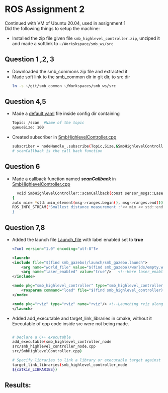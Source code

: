 # ROS Assignment 2  

Continued with VM of Ubuntu 20.04, used in assignment 1  
Did the following things to setup the machine:
* Installed the zip file given file `smb_highlevel_controller.zip`, unziped it and made a softlink to `~/Workskspace/smb_ws/src`


## Question 1 ,2, 3

* Downloaded the smb_commons zip file and extracted it   
* Made soft link to the smb_common dir in git dir, to src dir
    ```bash
    ln -s ~/git/smb_common ~/Workspaces/smb_ws/src
    ```

 ## Question 4,5
* Made a [default.yaml](./smb_highlevel_controller/config/default.yaml) file inside config dir containing
    ```bash
    Topic: /scan  #Name of the topic
    queueSize: 100
    ```   
* Created subscriber in [SmbHighlevelController.cpp](./smb_highlevel_controller/src/SmbHighlevelController.cpp)
    ```bash
    subscriber = nodeHandle_.subscribe(Topic,Size,&SmbHighlevelController::scanCallback,this);
    # scanCallback is the call back function
    ```  

## Question 6
* Made a callback function named ***scanCallback*** in [SmbHighlevelController.cpp](./smb_highlevel_controller/src/SmbHighlevelController.cpp)
    ```bash
      void SmbHighlevelController::scanCallback(const sensor_msgs::LaserScan::ConstPtr& msg)
  {
    auto min= *std::min_element(msg->ranges.begin(), msg->ranges.end());
    ROS_INFO_STREAM("Smallest distance measurement :"<< min << std::endl ); 
  }
    ```    

## Question 7,8

* Added the launch file [Launch_file](./smb_highlevel_controller/launch/Launch_file.launch) with label enabled set to **true**
    ```xml
    <?xml version="1.0" encoding="utf-8"?>

    <launch>
    <include file="$(find smb_gazebo)/launch/smb_gazebo.launch">
        <arg name="world_file" value="$(find smb_gazebo)/worlds/empty.world"/>
        <arg name="laser_enabled" value="true"/>   <!--Here laser_enabled is set to true-->            
    </include>
    
    <node pkg="smb_highlevel_controller" type="smb_highlevel_controller_node" name="smb_highlevel_controller" output="screen"> <!--Set to use smb_highlevel package-->
        <rosparam command="load" file="$(find smb_highlevel_controller)/config/default.yaml" />
    </node>
    
    <node pkg="rviz" type="rviz" name="rviz"/> <!--Launching rviz along the launch file-->
    </launch>

    ```
* Added add_executable and target_link_libraries in cmake, without it Executable of cpp code inside src were not being made.
    ```bash

    # Declare a C++ executable
    add_executable(smb_highlevel_controller_node
    src/smb_highlevel_controller_node.cpp
    src/SmbHighlevelController.cpp)

    # Specify libraries to link a library or executable target against
    target_link_libraries(smb_highlevel_controller_node
    ${catkin_LIBRARIES})
    ```
## Results:


